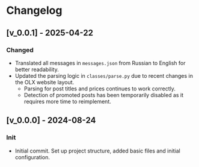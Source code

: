 # Changelog

## [v_0.0.1] - 2025-04-22
### Changed
- Translated all messages in `messages.json` from Russian to English for better readability.
- Updated the parsing logic in `classes/parse.py` due to recent changes in the OLX website layout.
  - Parsing for post titles and prices continues to work correctly.
  - Detection of promoted posts has been temporarily disabled as it requires more time to reimplement.

## [v_0.0.0] - 2024-08-24
### Init
- Initial commit. Set up project structure, added basic files and initial configuration.
